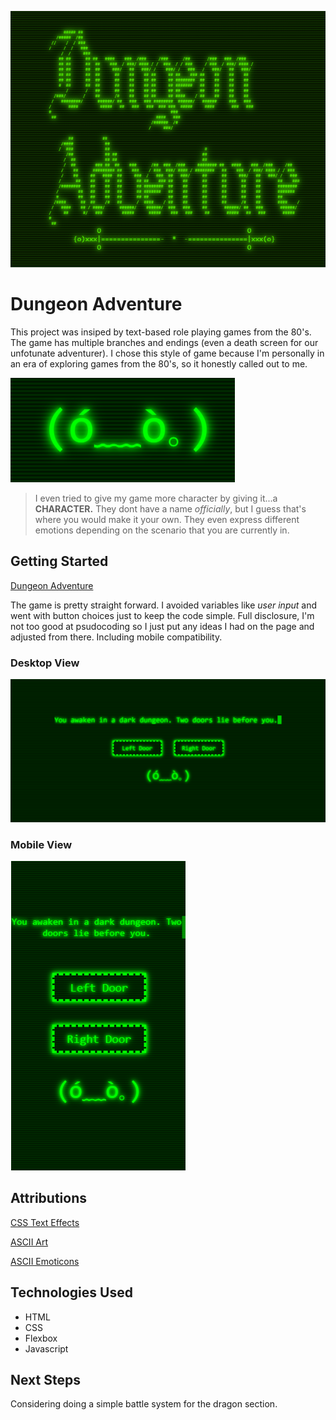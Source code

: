 ![dungeon adventure logo](./imgs/Logo.png)

# Dungeon Adventure

This project was insiped by text-based role playing games from the 80's. The game has multiple branches and endings (even a death screen for our unfotunate adventurer). I chose this style of game because I'm personally in an era of exploring games from the 80's, so it honestly called out to me.

![scared face emoticon](./imgs/Dude.png)

>I even tried to give my game more character by giving it...a **CHARACTER.** They dont have a name *officially*, but I guess that's where you would make it your own. They even express different emotions depending on the scenario that you are currently in.

## Getting Started

[Dungeon Adventure](https://davidm723.github.io/adventureGame/)

The game is pretty straight forward. I avoided variables like *user input* and went with button choices just to keep the code simple. Full disclosure, I'm not too good at psudocoding so I just put any ideas I had on the page and adjusted from there. Including mobile compatibility.

### Desktop View

![desktop view of dungeon adventure](./imgs/Desktop%20view.png)

### Mobile View

![mobile view of dungeon adventure](./imgs/Mobile%20view.png)

## Attributions

[CSS Text Effects](https://prismic.io/blog/css-text-animations)

[ASCII Art](https://www.asciiart.eu/)

[ASCII Emoticons](https://emojidb.org/ascii-emoticons-emojis)

## Technologies Used

* HTML
* CSS
* Flexbox
* Javascript

## Next Steps

Considering doing a simple battle system for the dragon section.